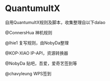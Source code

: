 # QuantumultX

自用QuantumultX规则及脚本，收集整理自以下dalao

@ConnersHua 神机规则

@lhie1 复写规则，由NobyDa整理

@KOP-XIAO IP-API，资源转换器

@NobyDa 贴吧，吾爱，爱奇艺签到等

@chavyleung WPS签到

